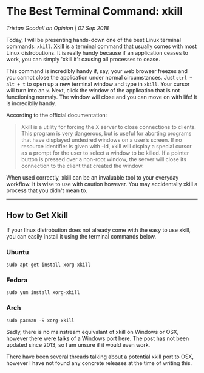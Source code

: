 # The Best Terminal Command: xkill

_Tristan Goodell on Opinion | 07 Sep 2018_

Today, I will be presenting hands-down one of the best Linux terminal commands: `xkill`. [Xkill](https://www.x.org/archive/current/doc/man/man1/xkill.1.xhtml) is a terminal command that usually comes with most Linux distrobutions. It is really handy because if an application ceases to work, you can simply 'xkill it': causing all processes to cease.

This command is incredibly handy if, say, your web browser freezes and you cannot close the application under normal circumstances. Just `ctrl + alt + t` to open up a new terminal window and type in `xkill`.  Your cursor will turn into an `x`. Next, click the window of the application that is not functioning normaly. The window will close and you can move on with life! It is incredibily handy.

According to the official documentation:

> Xkill is a utility for forcing the X server to close connections to clients. This program is very dangerous, but is useful for aborting programs that have displayed undesired windows on a user’s screen. If no resource identifier is given with -id, xkill will display a special cursor as a prompt for the user to select a window to be killed. If a pointer button is pressed over a non-root window, the server will close its connection to the client that created the window.

When used correctly, xkill can be an invaluable tool to your everyday workflow. It is wise to use with caution however. You may accidentally xkill a process that you didn't mean to.

---

## How to Get Xkill

If your linux distrobution does not already come with the easy to use xkill, you can easily install it using the terminal commands below.

### Ubuntu

`sudo apt-get install xorg-xkill`

### Fedora

`sudo yum install xorg-xkill`

### Arch

`sudo pacman -S xorg-xkill`

Sadly, there is no mainstream equivalant of xkill on Windows or OSX, however there were talks of a Windows [port](https://www.ghacks.net/2008/10/18/windows-xkill/) here. The post has not been updated since 2013, so I am unsure if it would even work.

There have been several threads talking about a potential xkill port to OSX, however I have not found any concrete releases at the time of writing this.
